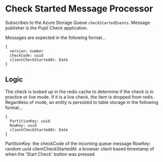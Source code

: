 # Check Started Message Processor

Subscribes to the Azure Storage Queue `checkStartedEvents`.
Message publisher is the Pupil Check application.

Messages are expected in the following format...

```
{
  version: number
  checkCode: uuid
  clientCheckStartedAt: Date
}
```

## Logic
The check is looked up in the redis cache to determine if the check is in practice or live mode.
If it is a live check, the item is dropped from redis.
Regardless of mode, an entity is persisted to table storage in the following format...
```
{
  PartitionKey: uuid
  RowKey: uuid
  clientCheckStartedAt: Date
}
```

PartitionKey: the checkCode of the incoming queue message
RowKey: random uuid
clientCheckStartedAt: a browser client based timestamp of when the 'Start Check' button was pressed
